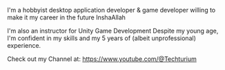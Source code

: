 I'm a hobbyist desktop application developer & game developer willing to make it my career in the future InshaAllah

I'm also an instructor for Unity Game Development
Despite my young age, I'm confident in my skills and my 5 years of (albeit unprofessional) experience.

Check out my Channel at: https://www.youtube.com/@Techturium
